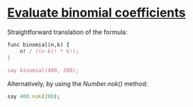 [1]: http://rosettacode.org/wiki/Evaluate_binomial_coefficients

# [Evaluate binomial coefficients][1]

Straightforward translation of the formula:

```ruby
func binomial(n,k) {
    n! / ((n-k)! * k!);
}
 
say binomial(400, 200);
```


Alternatively, by using the _Number.nok()_ method:

```ruby
say 400.nok(200);
```
